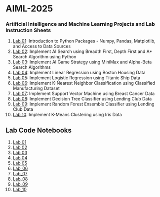 # AIML-2025
### Artificial Intelligence and Machine Learning Projects and Lab Instruction Sheets
1. [Lab 01](https://github.com/kirankumareranki/AIML-2025/blob/main/AIML_A1.pdf): Introduction to Python Packages - Numpy, Pandas, Matplotlib, and Access to Data Sources
2. [Lab 02](https://github.com/kirankumareranki/AIML-2025/blob/main/AIML_A2.pdf): Implement AI Search using Breadth First, Depth First and A* Search Algorithm using Python
3. [Lab 03](https://github.com/kirankumareranki/AIML-2025/blob/main/AIML_A3.pdf): Implement AI Game Strategy using MiniMax and Alpha-Beta Search Algorithms
4. [Lab 04](https://github.com/kirankumareranki/AIML-2025/blob/main/AIML_A4.pdf): Implement Linear Regression using Boston Housing Data
5. [Lab 05](https://github.com/kirankumareranki/AIML-2025/blob/main/AIML_A5.pdf): Implement Logistic Regression using Titanic Ship Data
1. [Lab 06](https://github.com/kirankumareranki/AIML-2025/blob/main/AIML_A6.pdf): Implement K-Nearest Neighbor Classification using Classified Manufacturing Dataset
1. [Lab 07](https://github.com/kirankumareranki/AIML-2025/blob/main/AIML_A7.pdf): Implement Support Vector Machine using Breast Cancer Data
1. [Lab 08](https://github.com/kirankumareranki/AIML-2025/blob/main/AIML_A8.pdf): Implement Decision Tree Classifier using Lending Club Data
1. [Lab 09](https://github.com/kirankumareranki/AIML-2025/blob/main/AIML_A9.pdf): Implement Random Forest Ensemble Classifier using Lending Club Data
1. [Lab 10](https://github.com/kirankumareranki/AIML-2025/blob/main/AIML_A10.pdf): Implement K-Means Clustering using Iris Data



## Lab Code Notebooks
1. [Lab 01](https://github.com/Jangala-Megha-Harsha/AIML-2025/blob/main/Lab01_AIML.ipynb)
2. [Lab 02](https://github.com/Jangala-Megha-Harsha/AIML-2025/blob/main/Lab02_AIML.ipynb)
3. [Lab 03](https://github.com/Jangala-Megha-Harsha/AIML-2025/blob/main/Lab03_AIML.ipynb)
4. [Lab 04](https://github.com/Jangala-Megha-Harsha/AIML-2025/blob/main/Lab04_AIML.ipynb)
5. [Lab 05](https://github.com/Jangala-Megha-Harsha/AIML-2025/blob/main/Lab05_AIML.ipynb)
6. [Lab_06](https://github.com/Jangala-Megha-Harsha/AIML-2025/blob/main/Lab06_AIML.ipynb)
7. [Lab_07](https://github.com/Jangala-Megha-Harsha/AIML-2025/blob/main/Lab07_AIML.ipynb)
8. [Lab_08](https://github.com/Jangala-Megha-Harsha/AIML-2025/blob/main/Lab08_AIML.ipynb)
9. [Lab_09](https://github.com/Jangala-Megha-Harsha/AIML-2025/blob/main/Lab09_AIML.ipynb)
10. [Lab_10](https://github.com/Jangala-Megha-Harsha/AIML-2025/blob/main/Lab10_AIML.ipynb)
